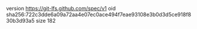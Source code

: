 version https://git-lfs.github.com/spec/v1
oid sha256:722c3dde6a09a72aa4e07ec0ace494f7eae93108e3b0d3d5ce918f830b3d93a5
size 182
